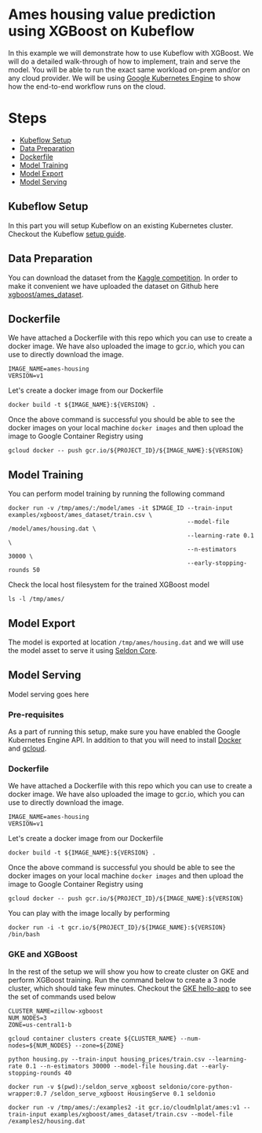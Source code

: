 # Ames housing value prediction using XGBoost on Kubeflow

In this example we will demonstrate how to use Kubeflow with XGBoost. We will do a detailed
walk-through of how to implement, train and serve the model. You will be able to run the exact same workload on-prem and/or on any cloud provider. We will be using [Google Kubernetes Engine](https://cloud.google.com/kubernetes-engine/) to show how the end-to-end workflow runs on the cloud. 

# Steps
 * [Kubeflow Setup](#kubeflow-setup)
 * [Data Preparation](data-preparation)
 * [Dockerfile](dockerfile)
 * [Model Training](model-training)
 * [Model Export](model-export)
 * [Model Serving](model-serving)

## Kubeflow Setup
In this part you will setup Kubeflow on an existing Kubernetes cluster. Checkout the Kubeflow [setup guide](https://github.com/kubeflow/kubeflow#setup). 

## Data Preparation
You can download the dataset from the [Kaggle competition](https://www.kaggle.com/c/house-prices-advanced-regression-techniques/data). In order to make it convenient we have uploaded the dataset on Github here [xgboost/ames_dataset](xgboost/ames_dataset). 

## Dockerfile
We have attached a Dockerfile with this repo which you can use to create a
docker image. We have also uploaded the image to gcr.io, which you can use to
directly download the image.

```
IMAGE_NAME=ames-housing
VERSION=v1
```

Let's create a docker image from our Dockerfile

```
docker build -t ${IMAGE_NAME}:${VERSION} .
```

Once the above command is successful you should be able to see the docker
images on your local machine `docker images` and then upload the image to
Google Container Registry using

```
gcloud docker -- push gcr.io/${PROJECT_ID}/${IMAGE_NAME}:${VERSION}
```

## Model Training

You can perform model training by running the following command

```
docker run -v /tmp/ames/:/model/ames -it $IMAGE_ID --train-input examples/xgboost/ames_dataset/train.csv \
                                                   --model-file /model/ames/housing.dat \
                                                   --learning-rate 0.1 \
                                                   --n-estimators 30000 \
                                                   --early-stopping-rounds 50
```

Check the local host filesystem for the trained XGBoost model

```
ls -l /tmp/ames/
```

## Model Export
The model is exported at location `/tmp/ames/housing.dat` and we will use the model asset to serve it using [Seldon Core](https://github.com/SeldonIO/seldon-core/).

## Model Serving
Model serving goes here

### Pre-requisites

As a part of running this setup, make sure you have enabled the Google
Kubernetes Engine API. In addition to that you will need to install
[Docker](https://docs.docker.com/install/) and [gcloud](https://cloud.google.com/sdk/downloads).

### Dockerfile
We have attached a Dockerfile with this repo which you can use to create a
docker image. We have also uploaded the image to gcr.io, which you can use to
directly download the image.

```
IMAGE_NAME=ames-housing
VERSION=v1
```

Let's create a docker image from our Dockerfile

```
docker build -t ${IMAGE_NAME}:${VERSION} .
```

Once the above command is successful you should be able to see the docker
images on your local machine `docker images` and then upload the image to
Google Container Registry using

```
gcloud docker -- push gcr.io/${PROJECT_ID}/${IMAGE_NAME}:${VERSION}
```

You can play with the image locally by performing

```
docker run -i -t gcr.io/${PROJECT_ID}/${IMAGE_NAME}:${VERSION} /bin/bash
```

### GKE and XGBoost
In the rest of the setup we will show you how to create cluster on GKE and
perform XGBoost training. Run the command below to create a 3 node cluster,
which should take few minutes. Checkout the [GKE
hello-app](https://cloud.google.com/kubernetes-engine/docs/tutorials/hello-app)
to see the set of commands used below

```
CLUSTER_NAME=zillow-xgboost
NUM_NODES=3
ZONE=us-central1-b

gcloud container clusters create ${CLUSTER_NAME} --num-nodes=${NUM_NODES} --zone=${ZONE}
```

```
python housing.py --train-input housing_prices/train.csv --learning-rate 0.1 --n-estimators 30000 --model-file housing.dat --early-stopping-rounds 40
```

```
docker run -v $(pwd):/seldon_serve_xgboost seldonio/core-python-wrapper:0.7 /seldon_serve_xgboost HousingServe 0.1 seldonio
```

```
docker run -v /tmp/ames/:/examples2 -it gcr.io/cloudmlplat/ames:v1 --train-input examples/xgboost/ames_dataset/train.csv --model-file /examples2/housing.dat
```

